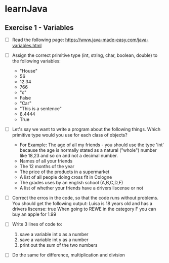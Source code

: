 # learnJava

## Exercise 1 - Variables
- [ ] Read the following page: https://www.java-made-easy.com/java-variables.html
- [ ] Assign the correct primitive type (int, string, char, boolean, double) to the following variables:
	- "House" 
	- 56
	- 12.34
	- 766
	- "c" 
	- False
	- "Car" 
	- "This is a sentence" 
	- 8.4444
	- True

- [ ] Let's say we want to write a program about the following things. Which primitive type would you use for each class of objects?
	- For Example: The age of all my friends - you should use the type 'int' because the age is normally stated as a natural ("whole") number like 18,23 and so on and 
	  not a decimal number. 
	- Names of all your friends
	- The 12 months of the year
	- The price of the products in a supermarket
	- A list of all people doing cross fit in Cologne
	- The grades uses by an english school (A,B,C,D,F)
	- A list of whether your friends have a drivers liscense or not 

- [ ] Correct the erros in the code, so that the code runs without problems. You should get the following output:
Luisa is 18 years old and has a drivers liscense: true
When going to REWE in the category F you can buy an apple for 1.99

- [ ] Write 3 lines of code to:
   1. save a variable int x as a number 
   2. save a variable int y as a number
   3. print out the sum of the two numbers 

- [ ] Do the same for difference, multiplication and division
